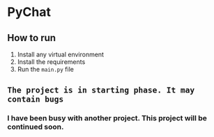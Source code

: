 # PyChat

## How to run
1. Install any virtual environment
1. Install the requirements
1. Run the `main.py` file

## `The project is in starting phase. It may contain bugs`

### I have been busy with another project. This project will be continued soon.
